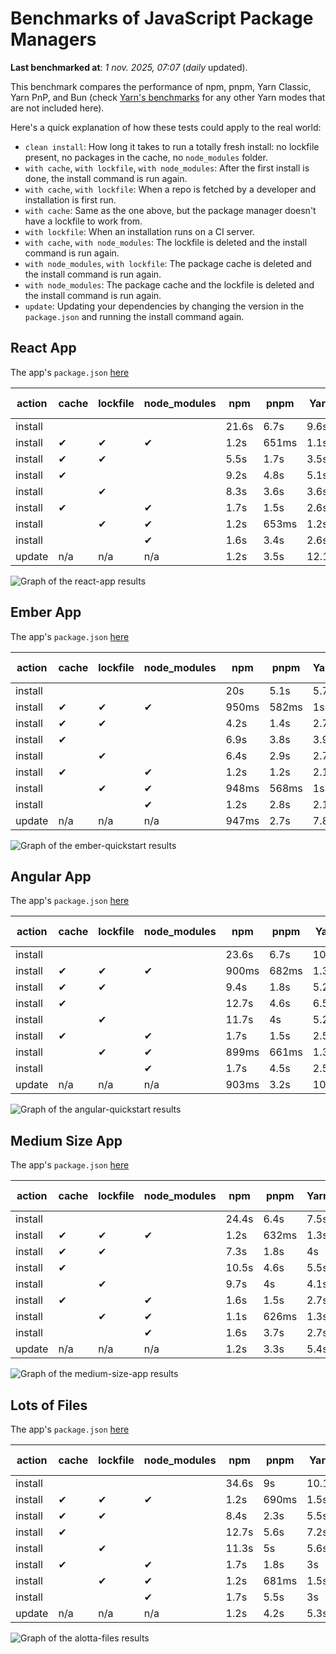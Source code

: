 # Benchmarks of JavaScript Package Managers

**Last benchmarked at**: _1 nov. 2025, 07:07_ (_daily_ updated).

This benchmark compares the performance of npm, pnpm, Yarn Classic, Yarn PnP, and Bun (check [Yarn's benchmarks](https://yarnpkg.com/benchmarks) for any other Yarn modes that are not included here).

Here's a quick explanation of how these tests could apply to the real world:

- `clean install`: How long it takes to run a totally fresh install: no lockfile present, no packages in the cache, no `node_modules` folder.
- `with cache`, `with lockfile`, `with node_modules`: After the first install is done, the install command is run again.
- `with cache`, `with lockfile`: When a repo is fetched by a developer and installation is first run.
- `with cache`: Same as the one above, but the package manager doesn't have a lockfile to work from.
- `with lockfile`: When an installation runs on a CI server.
- `with cache`, `with node_modules`: The lockfile is deleted and the install command is run again.
- `with node_modules`, `with lockfile`: The package cache is deleted and the install command is run again.
- `with node_modules`: The package cache and the lockfile is deleted and the install command is run again.
- `update`: Updating your dependencies by changing the version in the `package.json` and running the install command again.

## React App

The app's `package.json` [here](./fixtures/react-app/package.json)

| action  | cache | lockfile | node_modules| npm | pnpm | Yarn | Yarn PnP | Bun |
| ---     | ---   | ---      | ---         | --- | ---  | ---  | ---      | --- |
| install |       |          |             | 21.6s | 6.7s | 9.6s | 2.7s | 1.5s |
| install | ✔     | ✔        | ✔           | 1.2s | 651ms | 1.1s | n/a | 34ms |
| install | ✔     | ✔        |             | 5.5s | 1.7s | 3.5s | 990ms | 436ms |
| install | ✔     |          |             | 9.2s | 4.8s | 5.1s | 2.3s | 416ms |
| install |       | ✔        |             | 8.3s | 3.6s | 3.6s | 983ms | 415ms |
| install | ✔     |          | ✔           | 1.7s | 1.5s | 2.6s | n/a | 34ms |
| install |       | ✔        | ✔           | 1.2s | 653ms | 1.2s | n/a | 31ms |
| install |       |          | ✔           | 1.6s | 3.4s | 2.6s | n/a | 31ms |
| update  | n/a | n/a | n/a | 1.2s | 3.5s | 12.1s | 3.1s | 34ms |

<img alt="Graph of the react-app results" src="results/img/react-app.svg" />

## Ember App

The app's `package.json` [here](./fixtures/ember-quickstart/package.json)

| action  | cache | lockfile | node_modules| npm | pnpm | Yarn | Yarn PnP | Bun |
| ---     | ---   | ---      | ---         | --- | ---  | ---  | ---      | --- |
| install |       |          |             | 20s | 5.1s | 5.7s | 2.3s | 1.1s |
| install | ✔     | ✔        | ✔           | 950ms | 582ms | 1s | n/a | 26ms |
| install | ✔     | ✔        |             | 4.2s | 1.4s | 2.7s | 860ms | 328ms |
| install | ✔     |          |             | 6.9s | 3.8s | 3.9s | 2s | 326ms |
| install |       | ✔        |             | 6.4s | 2.9s | 2.7s | 859ms | 326ms |
| install | ✔     |          | ✔           | 1.2s | 1.2s | 2.1s | n/a | 26ms |
| install |       | ✔        | ✔           | 948ms | 568ms | 1s | n/a | 24ms |
| install |       |          | ✔           | 1.2s | 2.8s | 2.1s | n/a | 23ms |
| update  | n/a | n/a | n/a | 947ms | 2.7s | 7.8s | 2.8s | 27ms |

<img alt="Graph of the ember-quickstart results" src="results/img/ember-quickstart.svg" />

## Angular App

The app's `package.json` [here](./fixtures/angular-quickstart/package.json)

| action  | cache | lockfile | node_modules| npm | pnpm | Yarn | Yarn PnP | Bun |
| ---     | ---   | ---      | ---         | --- | ---  | ---  | ---      | --- |
| install |       |          |             | 23.6s | 6.7s | 10.7s | 2.8s | 1.7s |
| install | ✔     | ✔        | ✔           | 900ms | 682ms | 1.3s | n/a | 28ms |
| install | ✔     | ✔        |             | 9.4s | 1.8s | 5.2s | 1.2s | 840ms |
| install | ✔     |          |             | 12.7s | 4.6s | 6.5s | 2.3s | 818ms |
| install |       | ✔        |             | 11.7s | 4s | 5.2s | 1.2s | 816ms |
| install | ✔     |          | ✔           | 1.7s | 1.5s | 2.5s | n/a | 28ms |
| install |       | ✔        | ✔           | 899ms | 661ms | 1.3s | n/a | 25ms |
| install |       |          | ✔           | 1.7s | 4.5s | 2.5s | n/a | 25ms |
| update  | n/a | n/a | n/a | 903ms | 3.2s | 10s | 2.7s | 33ms |

<img alt="Graph of the angular-quickstart results" src="results/img/angular-quickstart.svg" />

## Medium Size App

The app's `package.json` [here](./fixtures/medium-size-app/package.json)

| action  | cache | lockfile | node_modules| npm | pnpm | Yarn | Yarn PnP | Bun |
| ---     | ---   | ---      | ---         | --- | ---  | ---  | ---      | --- |
| install |       |          |             | 24.4s | 6.4s | 7.5s | 2.9s | 1.6s |
| install | ✔     | ✔        | ✔           | 1.2s | 632ms | 1.3s | n/a | 31ms |
| install | ✔     | ✔        |             | 7.3s | 1.8s | 4s | 1.1s | 475ms |
| install | ✔     |          |             | 10.5s | 4.6s | 5.5s | 2.5s | 470ms |
| install |       | ✔        |             | 9.7s | 4s | 4.1s | 1.1s | 457ms |
| install | ✔     |          | ✔           | 1.6s | 1.5s | 2.7s | n/a | 30ms |
| install |       | ✔        | ✔           | 1.1s | 626ms | 1.3s | n/a | 28ms |
| install |       |          | ✔           | 1.6s | 3.7s | 2.7s | n/a | 27ms |
| update  | n/a | n/a | n/a | 1.2s | 3.3s | 5.4s | 2.4s | 39ms |

<img alt="Graph of the medium-size-app results" src="results/img/medium-size-app.svg" />

## Lots of Files

The app's `package.json` [here](./fixtures/alotta-files/package.json)

| action  | cache | lockfile | node_modules| npm | pnpm | Yarn | Yarn PnP | Bun |
| ---     | ---   | ---      | ---         | --- | ---  | ---  | ---      | --- |
| install |       |          |             | 34.6s | 9s | 10.1s | 3.4s | 1.7s |
| install | ✔     | ✔        | ✔           | 1.2s | 690ms | 1.5s | n/a | 40ms |
| install | ✔     | ✔        |             | 8.4s | 2.3s | 5.5s | 1.3s | 696ms |
| install | ✔     |          |             | 12.7s | 5.6s | 7.2s | 2.8s | 693ms |
| install |       | ✔        |             | 11.3s | 5s | 5.6s | 1.3s | 690ms |
| install | ✔     |          | ✔           | 1.7s | 1.8s | 3s | n/a | 38ms |
| install |       | ✔        | ✔           | 1.2s | 681ms | 1.5s | n/a | 35ms |
| install |       |          | ✔           | 1.7s | 5.5s | 3s | n/a | 35ms |
| update  | n/a | n/a | n/a | 1.2s | 4.2s | 5.3s | 2.9s | 93ms |

<img alt="Graph of the alotta-files results" src="results/img/alotta-files.svg" />